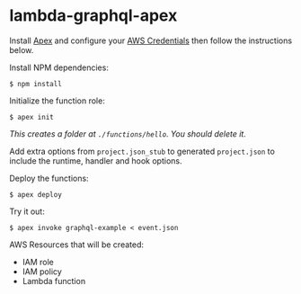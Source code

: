 # lambda-graphql-apex

Install [Apex](http://apex.run) and configure your [AWS Credentials](http://apex.run/#aws-credentials) then follow the instructions below.

Install NPM dependencies:

```
$ npm install
```

Initialize the function role:
```
$ apex init
```

*This creates a folder at `./functions/hello`. You should delete it.*

Add extra options from `project.json_stub` to generated `project.json` to include the runtime, handler and hook options.

Deploy the functions:

```
$ apex deploy
```

Try it out:

```
$ apex invoke graphql-example < event.json
```

AWS Resources that will be created:
- IAM role
- IAM policy
- Lambda function
